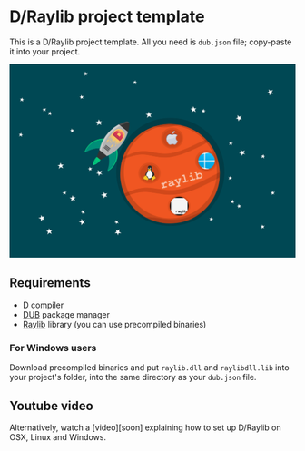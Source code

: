 # D/Raylib project template
This is a D/Raylib project template. All you need is `dub.json` file; copy-paste it into your project.

<img src="img/rocket-d.jpg">

## Requirements
* [D](https://dlang.org/download) compiler
* [DUB](https://dub.pm/) package manager
* [Raylib](https://github.com/raysan5/raylib/releases) library (you can use precompiled binaries)

### For Windows users
Download precompiled binaries and put `raylib.dll` and `raylibdll.lib` into your project's folder, into the same directory as your `dub.json` file.

## Youtube video
Alternatively, watch a [video][soon] explaining how to set up D/Raylib on OSX, Linux and Windows.

